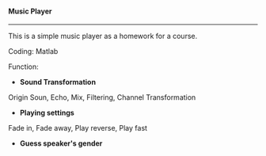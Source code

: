 #### Music Player

--------

This is a simple music player as a homework for a course.

Coding: Matlab

Function:

- **Sound Transformation**

Origin Soun, Echo, Mix, Filtering, Channel Transformation

- **Playing settings**

Fade in, Fade away, Play reverse, Play fast

- **Guess speaker's gender**

